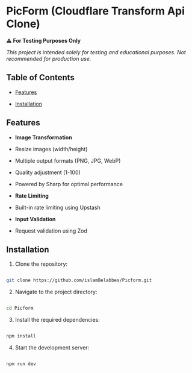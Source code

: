 # PicForm (Cloudflare Transform Api Clone)

**⚠️ For Testing Purposes Only**

_This project is intended solely for testing and educational purposes. Not recommended for production use._

## Table of Contents

- [Features](#features)

- [Installation](#installation)

## Features

- **Image Transformation**

- Resize images (width/height)

- Multiple output formats (PNG, JPG, WebP)

- Quality adjustment (1-100)

- Powered by Sharp for optimal performance

- **Rate Limiting**

- Built-in rate limiting using Upstash

- **Input Validation**

- Request validation using Zod

## Installation

1. Clone the repository:

```bash

git clone https://github.com/islamBelabbes/Picform.git

```

2. Navigate to the project directory:

```bash

cd Picform

```

3. Install the required dependencies:

```bash

npm install

```

4. Start the development server:

```bash

npm run dev

```
